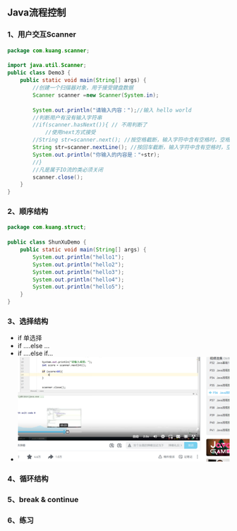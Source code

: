 ## Java流程控制

### 1、用户交互Scanner

```java
package com.kuang.scanner;

import java.util.Scanner;
public class Demo3 {
    public static void main(String[] args) {
        //创建一个扫描器对象，用于接受键盘数据
        Scanner scanner =new Scanner(System.in);

        System.out.println("请输入内容：");//输入 hello world
        //判断用户有没有输入字符串
        //if(scanner.hasNext()){ // 不用判断了
            //使用next方式接受
        //String str=scanner.next(); //按空格截断，输入字符中含有空格时，空格后面的字符不显示
        String str=scanner.nextLine(); //按回车截断，输入字符中含有空格时，空格后面的字符不显示
        System.out.println("你输入的内容是："+str);
        //}
        //凡是属于IO流的类必须关闭
        scanner.close();
    }
}

```



### 2、顺序结构

```java
package com.kuang.struct;

public class ShunXuDemo {
    public static void main(String[] args) {
        System.out.println("hello1");
        System.out.println("hello2");
        System.out.println("hello3");
        System.out.println("hello4");
        System.out.println("hello5");
    }
}

```



### 3、选择结构

- if 单选择
- if ....else ...
- if ....else if...
- ![image-20220207220717255](Java%E6%B5%81%E7%A8%8B%E6%8E%A7%E5%88%B6.assets/image-20220207220717255.png)

### 4、循环结构

### 5、break & continue

### 6、练习